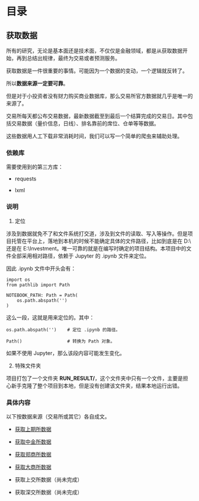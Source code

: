 # 目录


## 获取数据

所有的研究，无论是基本面还是技术面，不仅仅是金融领域，都是从获取数据开始，再到总结出规律，最终为交易或者预测服务。

获取数据是一件很重要的事情。可能因为一个数据的变动，一个逻辑就反转了。

所以**数据来源一定要可靠**。

但是对于小投资者没有财力购买商业数据库，那么交易所官方数据就几乎是唯一的来源了。

交易所每天都公布交易数据，最新数据截至到最后一个结算完成的交易日。其中包括交易数据（量价信息，日线）、排名靠前的席位、仓单等等数据。

这些数据用人工下载非常消耗时间，我们可以写一个简单的爬虫来辅助处理。


### 依赖库

需要使用到的第三方库：

- requests

- lxml


### 说明

1. 定位

涉及到数据就免不了和文件系统打交道，涉及到文件的读取、写入等操作。但是项目托管在平台上，落地到本机的时候不能确定具体的文件路径，比如到底是在 D:\ 还是在 E:\Investment。唯一可靠的就是在编写时确定的项目结构。本项目中的文件全部采用相对路径，依赖于 Jupyter 的 .ipynb 文件来定位。

因此 .ipynb 文件中开头会有：

```
import os
from pathlib import Path

NOTEBOOK_PATH: Path = Path(
    os.path.abspath('')
)
```

这么一段，这就是用来定位的。其中：

```
os.path.abspath('')    # 定位 .ipynb 的路径。

Path()                 # 转换为 Path 对象。
```

如果不使用 Jupyter，那么该段内容可能发生变化。

2. 特殊文件夹

项目打包了一个文件夹 **RUN_RESULT/**，这个文件夹中只有一个文件，主要是担心新手克隆了整个项目到本地，但是没有创建该文件夹，结果本地运行出错。

### 具体内容

以下按数据来源（交易所或其它）各自成文。

- [获取上期所数据](获取上期所数据.ipynb)

- [获取中金所数据](获取中金所数据.ipynb)

- [获取郑商所数据](获取郑商所数据.ipynb)

- [获取大商所数据](获取大商所数据.ipynb)

- 获取上交所数据（尚未完成）

- 获取深交所数据（尚未完成）
